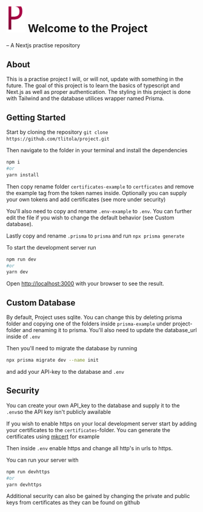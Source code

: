 # <img src="./public/logo.svg" width=50> Welcome to the Project

– A Nextjs practise repository

## About

This is a practise project I will, or will not, update with something in the future. The goal of this project is to learn the basics of typescript and Next.js as well as proper authentication.
The styling in this project is done with Tailwind and the database utilices wrapper named Prisma.

## Getting Started

Start by cloning the repository `git clone https://github.com/tlitola/project.git`

Then navigate to the folder in your terminal and install the dependencies

```bash
npm i
#or
yarn install
```

Then copy rename folder `certificates-example` to `certficates` and remove the example tag from the token names inside. Optionally you can supply your own tokens and add certificates (see more under security)

You'll also need to copy and rename `.env-example` to `.env`. You can further edit the file if you wish to change the default behavior (see Custom database).

Lastly copy and rename `.prisma` to `prisma` and run `npx prisma generate`

To start the development server run

```bash
npm run dev
#or
yarn dev
```

Open [http://localhost:3000](http://localhost:3000) with your browser to see the result.

## Custom Database

By default, Project uses sqlite. You can change this by deleting prisma folder and copying one of the folders inside `prisma-example` under project-folder and renaming it to prisma. You'll also need to update the database_url inside of `.env`

Then you'll need to migrate the database by running

```bash
npx prisma migrate dev --name init
```

and add your API-key to the database and `.env`

## Security

You can create your own API_key to the database and supply it to the `.env`so the API key isn't publicly awailable

If you wish to enable https on your local development server start by adding your certificates to the `certificates`-folder. You can generate the certificates using [mkcert](https://github.com/FiloSottile/mkcert) for example

Then inside `.env` enable https and change all http's in urls to https.

You can run your server with

```bash
npm run devhttps
#or
yarn devhttps
```

Additional security can also be gained by changing the private and public keys from certificates as they can be found on github
